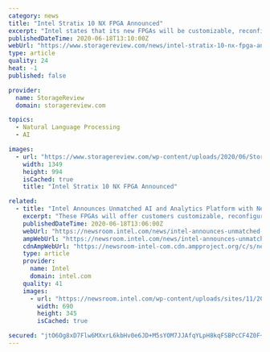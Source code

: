 ```yaml
---
category: news
title: "Intel Stratix 10 NX FPGA Announced"
excerpt: "Intel states that its new FPGAs will be customizable, reconfigurable and scalable AI acceleration for compute-demanding applications such as natural language processing and fraud detection. Today amongst its many announcements, Intel announced the new ..."
publishedDateTime: 2020-06-18T13:10:00Z
webUrl: "https://www.storagereview.com/news/intel-stratix-10-nx-fpga-announced"
type: article
quality: 24
heat: -1
published: false

provider:
  name: StorageReview
  domain: storagereview.com

topics:
  - Natural Language Processing
  - AI

images:
  - url: "https://www.storagereview.com/wp-content/uploads/2020/06/StorageReview-Intel-Stratix-10-NX-chiplets.jpg"
    width: 1349
    height: 994
    isCached: true
    title: "Intel Stratix 10 NX FPGA Announced"

related:
  - title: "Intel Announces Unmatched AI and Analytics Platform with New Processor, Memory, Storage and FPGA Solutions"
    excerpt: "These FPGAs will offer customers customizable, reconfigurable and scalable AI acceleration for compute-demanding applications such as natural language processing and fraud detection. Intel Stratix 10 NX FPGAs include integrated high-bandwidth memory (HBM ..."
    publishedDateTime: 2020-06-18T13:06:00Z
    webUrl: "https://newsroom.intel.com/news/intel-announces-unmatched-ai-analytics-platform-new-processor-memory-storage-fpga/"
    ampWebUrl: "https://newsroom.intel.com/news/intel-announces-unmatched-ai-analytics-platform-new-processor-memory-storage-fpga/amp/"
    cdnAmpWebUrl: "https://newsroom-intel-com.cdn.ampproject.org/c/s/newsroom.intel.com/news/intel-announces-unmatched-ai-analytics-platform-new-processor-memory-storage-fpga/amp/"
    type: article
    provider:
      name: Intel
      domain: intel.com
    quality: 41
    images:
      - url: "https://newsroom.intel.com/wp-content/uploads/sites/11/2020/06/Press-Graphic-690x345.jpg"
        width: 690
        height: 345
        isCached: true

secured: "jtO6Og8xD7Flw6MXxrL6kbHv0e6JD+M5sYOM7JJAfqYLpH8kqFSBPcCF4Z0F+/qGKXJ422ewKYWDscZ5sz/iLerW6ausug9kY3+56YeWXdsnSD/OSshG3TVlfTIue1HsXwSLecjg42IGMaed/zMMSeOHXCU4l3ngJqvgHPjbm2b195UKguP0RzaXteECuLFKsbCt07iJpofnFOeYI7I0HJEmnxqitOAxpkFHjt5mzaecM+A8z/B2abNtjbWlngC+3gpA30cvElKSxSCbt3H0Zezo5Pbi/38ILQTJO+8IS/uSS8pDSEROK6qO+WmiU040FqjptK63E3D7YEtWwQvsIA==;A0c1xKYHjtStN8AYy4gj4Q=="
---
```


